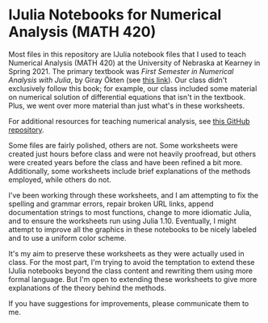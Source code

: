 
# IJulia Notebooks for Numerical Analysis (MATH 420)

Most files in this repository are IJulia notebook files that I used to teach Numerical Analysis (MATH 420) at the University of Nebraska at Kearney in Spring 2021. The primary textbook was _First Semester in Numerical Analysis with Julia_, by Giray Ökten (see [this link](https://open.umn.edu/opentextbooks/textbooks/710)). Our class didn't exclusively follow this book; for example, our class included some material on numerical solution of differential equations that isn't in the textbook. Plus, we went over more material than just what's in these worksheets.

For additional resources for teaching numerical analysis, see [this GitHub repository](https://github.com/barton-willis/MATH-420-CYBR-304).

Some files are fairly polished, others are not. Some worksheets were created just hours before class and were not heavily proofread, but others were created years before the class and have been refined a bit more. Additionally, some worksheets include brief explanations of the methods employed, while others do not.

I've been working through these worksheets, and I am attempting to fix the spelling and grammar errors, repair broken URL links, append documentation strings to most functions, change to more idiomatic Julia, and to ensure the worksheets run using Julia 1.10. Eventually, I might attempt to improve all the graphics in these notebooks to be nicely labeled and to use a uniform color scheme.

It's my aim to preserve these worksheets as they were actually used in class. For the most part, I'm trying to avoid the temptation to extend these IJulia notebooks beyond the class content and rewriting them using more formal language. But I'm open to extending these worksheets to give more explanations of the theory behind the methods.

If you have suggestions for improvements, please communicate them to me.

